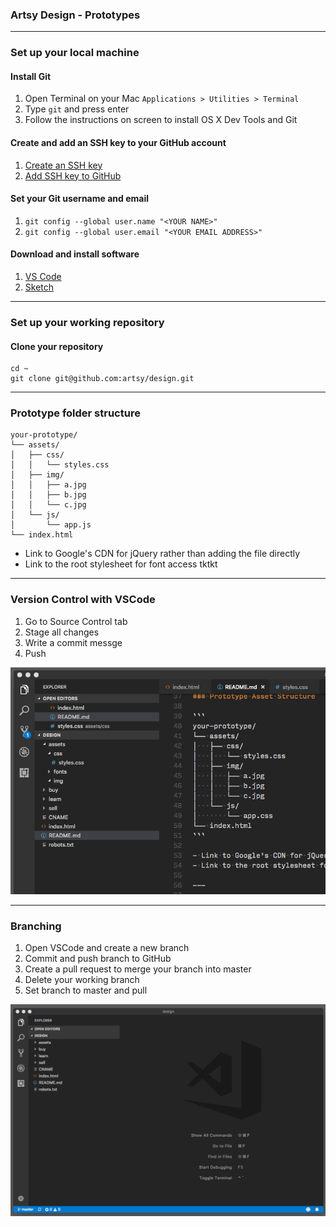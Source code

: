 ### Artsy Design - Prototypes

---

### Set up your local machine

#### Install Git
1. Open Terminal on your Mac `Applications > Utilities > Terminal`
2. Type `git` and press enter
3. Follow the instructions on screen to install OS X Dev Tools and Git

#### Create and add an SSH key to your GitHub account

1. [Create an SSH key](https://help.github.com/articles/generating-a-new-ssh-key-and-adding-it-to-the-ssh-agent/)
2. [Add SSH key to GitHub](https://help.github.com/articles/adding-a-new-ssh-key-to-your-github-account/)

#### Set your Git username and email
1. `git config --global user.name "<YOUR NAME>"`
2. `git config --global user.email "<YOUR EMAIL ADDRESS>"`

#### Download and install software
1. [VS Code](https://code.visualstudio.com/download)
2. [Sketch](https://www.sketchapp.com/)

---

### Set up your working repository

#### Clone your repository
```
cd ~
git clone git@github.com:artsy/design.git
```

---

### Prototype folder structure

```
your-prototype/
└── assets/
│   ├── css/
│   │   └── styles.css
│   ├── img/
│   │   ├── a.jpg
│   │   ├── b.jpg
│   │   └── c.jpg
│   └── js/
│       └── app.js
└── index.html
```

- Link to Google's CDN for jQuery rather than adding the file directly
- Link to the root stylesheet for font access tktkt 

---

### Version Control with VSCode
1. Go to Source Control tab
2. Stage all changes
3. Write a commit messge
4. Push

![Illustration](assets/img/version-control.gif)

---

### Branching
1. Open VSCode and create a new branch
2. Commit and push branch to GitHub
3. Create a pull request to merge your branch into master
4. Delete your working branch
5. Set branch to master and pull

![Illustration](assets/img/branching.gif)